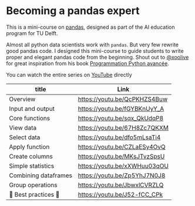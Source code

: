 # Becoming a pandas expert

This is a mini-course on [pandas](https://pandas.pydata.org/), designed as part of the AI education program for TU Delft.

Almost all python data scientists work with `pandas`. But very few rewrite good pandas code. I designed this mini-course to guide students to write proper and elegant pandas code from the beginning. Shout out to [@xoolive](https://github.com/xoolive) for great inspiration from his book [Programmation Python avancée](https://www.xoolive.org/python/).

You can watch the entire series on [YouTube](https://www.youtube.com/watch?v=QcPKHZS4Buw&list=PL9lwG9OhJGxdHS_QsrJSTpE5eGPSiBEdL) directly

| title | Link |
|---|---|
| Overview | https://youtu.be/QcPKHZS4Buw |
| Input and output | https://youtu.be/fGYBKnUyY_A |
| Core functions | https://youtu.be/sqx_QkUdqP8 |
| View data | https://youtu.be/67H8Zc7QKXM |
| Select data | https://youtu.be/dfo5mLsaTi4 |
| Apply function | https://youtu.be/CZLaESy4OvQ |
| Create columns | https://youtu.be/MKsJTvzSpsU |
| Simple statistics | https://youtu.be/xXWHuu03qOU |
| Combining dataframes | https://youtu.be/Zp5YhJ7N0J8 |
| Group operations | https://youtu.be/JbwxlCVRZLQ |
| :star2: Best practices :star2: | https://youtu.be/J52-fCC_CPk |
